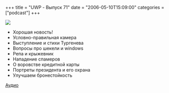 +++
title = "UWP - Выпуск 71"
date = "2006-05-10T15:09:00"
categories = ["podcast"]
+++

![](https://podcast.umputun.com/images/uwp/uwp71.jpg)



- Хорошая новость!
- Условно-правильная камера
- Выступление и стихи Тургенева
- Вопросы про шекели и windows
- Репа и крыжевник
- Нападение спамеров
- О воровстве кредитной карты
- Портреты президента и его охрана
- Улучшаем бронестойкость

[Аудио](https://podcast.umputun.com/media/ump_podcast71.mp3)
<audio src="https://podcast.umputun.com/media/ump_podcast71.mp3" preload="none">